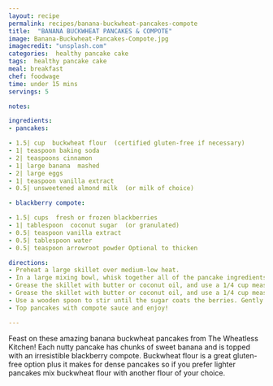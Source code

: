 ```yaml
---
layout: recipe
permalink: recipes/banana-buckwheat-pancakes-compote
title:  "BANANA BUCKWHEAT PANCAKES & COMPOTE"
image: Banana-Buckwheat-Pancakes-Compote.jpg
imagecredit: "unsplash.com"
categories:  healthy pancake cake
tags:  healthy pancake cake
meal: breakfast
chef: foodwage
time: under 15 mins
servings: 5

notes:

ingredients:
- pancakes:

- 1.5| cup  buckwheat flour  (certified gluten-free if necessary)
- 1| teaspoon baking soda
- 2| teaspoons cinnamon
- 1| large banana  mashed
- 2| large eggs
- 1| teaspoon vanilla extract
- 0.5| unsweetened almond milk  (or milk of choice)

- blackberry compote:

- 1.5| cups  fresh or frozen blackberries
- 1| tablespoon  coconut sugar  (or granulated)
- 0.5| teaspoon vanilla extract
- 0.5| tablespoon water
- 0.5| teaspoon arrowroot powder Optional to thicken

directions:
- Preheat a large skillet over medium-low heat.
- In a large mixing bowl, whisk together all of the pancake ingredients until you have a smooth batter.
- Grease the skillet with butter or coconut oil, and use a 1/4 cup measuring cup to scoop the batter onto the skillet. Cook the pancakes for 2-3 minutes on the first side, then flip and cook for another 2 minutes. Continue with the rest of the batter.
- Grease the skillet with butter or coconut oil, and use a 1/4 cup measuring cup to scoop the batter onto the skillet. Cook the pancakes for 2-3 minutes on the first side, then flip and cook for another 2 minutes. Continue with the rest of the batter.
- Use a wooden spoon to stir until the sugar coats the berries. Gently break up the berries with the spoon until they start to break down and turn into a thick sauce. If it is not as thick as you would like, you can add about a teaspoon of arrowroot or tapioca starch to the sauce. Stir to thicken.
- Top pancakes with compote sauce and enjoy!

---
```


Feast on these amazing banana buckwheat pancakes from The Wheatless Kitchen! Each nutty pancake has chunks of sweet banana and is topped with an irresistible blackberry compote. Buckwheat flour is a great gluten-free option plus it makes for dense pancakes so if you prefer lighter pancakes mix buckwheat flour with another flour of your choice.